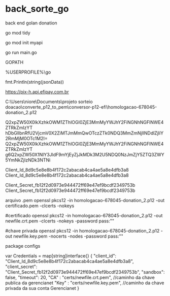 # back_sorte_go
back end golan donation


go mod tidy

go mod init myapi

go run main.go

GOPATH

%USERPROFILE%\go


fmt.Println(string(jsonData))



https://pix-h.api.efipay.com.br




C:\Users\niore\Documents\projeto sorteio doacao\converte_p12_to_pem\conversor-p12-efi\homologacao-678045-donation_2.p12


Q2xpZW50X0lkXzhkOWM1ZThlOGI0ZjE3MmMyYWJhY2FiNGNhNGFlNWE4ZTRkZmIzYT hDbGllbnRfU2VjcmV0X2ZiMTJmMmQwOTczZTk0NDQ3MmZmNjllNDdlZjliY2RmMjM0OTc1M2I=
Q2xpZW50X0lkXzhkOWM1ZThlOGI0ZjE3MmMyYWJhY2FiNGNhNGFlNWE4ZTRkZmIzYT g6Q2xpZW50X1NlY3JldF9mYjEyZjJkMDk3M2U5NDQ0NzJmZjY5ZTQ3ZWY5YmNkZjIzNDk3NTNi


Client_Id_8d9c5e8e8b4f172c2abacab4ca4ae5a8e4dfb3a8
Client_Id_8d9c5e8e8b4f172c2abacab4ca4ae5a8e4dfb3a8

Client_Secret_fb12f2d0973e944472ff69e47ef9bcdf2349753b
Client_Secret_fb12f2d0973e944472ff69e47ef9bcdf2349753b

arquivo .pem
openssl pkcs12 -in homologacao-678045-donation_2.p12 -out certificado.pem -clcerts -nokeys

#certificado
openssl pkcs12 -in homologacao-678045-donation_2.p12 -out newfile.crt.pem -clcerts -nokeys -password pass:"" 

#chave privada
openssl pkcs12 -in homologacao-678045-donation_2.p12 -out newfile.key.pem -nocerts -nodes -password pass:"" 

package configs

var Credentials = map[string]interface{} {
	"client_id": "Client_Id_8d9c5e8e8b4f172c2abacab4ca4ae5a8e4dfb3a8",
    "client_secret": "Client_Secret_fb12f2d0973e944472ff69e47ef9bcdf2349753b",
    "sandbox": false,
    "timeout": 20,
    "CA" : "certs/newfile.crt.pem", //caminho da chave publica da gerencianet
    "Key" : "certs/newfile.key.pem", //caminho da chave privada da sua conta Gerencianet
}